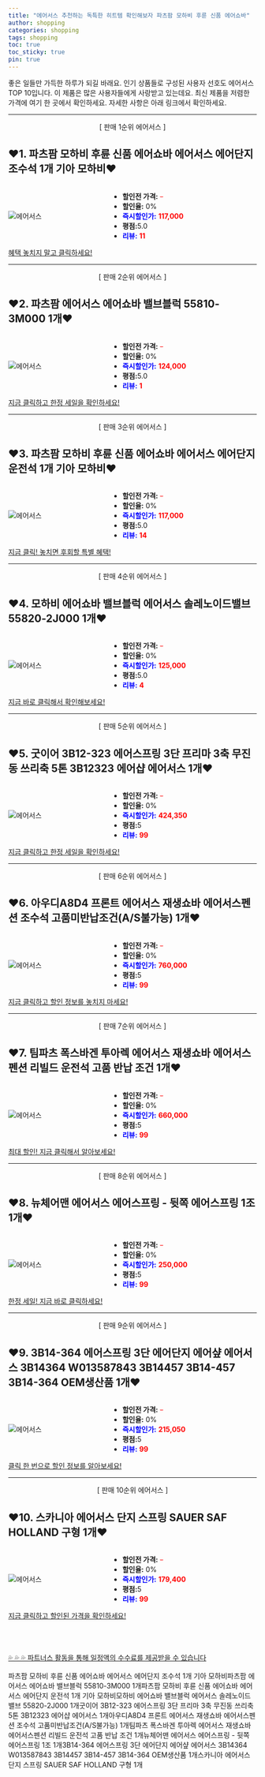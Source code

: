 ```yaml
---
title: "에어서스 추천하는 독특한 히트템 확인해보자 파츠팜 모하비 후륜 신품 에어쇼바"
author: shopping
categories: shopping
tags: shopping
toc: true
toc_sticky: true
pin: true
---
```

좋은 일들만 가득한 하루가 되길 바래요. 인기 상품들로 구성된 사용자 선호도 에어서스 TOP 10입니다. 이 제품은 많은 사용자들에게 사랑받고 있는데요. 최신 제품을 저렴한 가격에 여기 한 곳에서 확인하세요. 자세한 사항은 아래 링크에서 확인하세요.

---
<p class="toplist" style="margin: 0 auto; display: block; width: fit-content;">[ 판매 1순위 에어서스 ]</p>

<h2><strong>❤️1. 파츠팜 모하비 후륜 신품 에어쇼바 에어서스 에어단지 조수석 1개 기아 모하비❤️</strong></h2>

<div style="display: flex; align-items: center;">
    <div style="flex: 0.4;">
        <img src="https://thumbnail9.coupangcdn.com/thumbnails/remote/230x230ex/image/retail/images/2021/12/29/11/5/7ded499d-7bf5-40aa-86c4-738150ed02b8.jpg" alt="에어서스" style="max-width: 100%;">
    </div>
    <div style="flex: 0.6; margin-left: 10px;">
        <ul>
            <li><strong>할인전 가격:</strong> <del style="color: red;">-</del></li>
            <li><strong>할인율:</strong> 0%</li>
            <li><span style='color:blue'><strong>즉시할인가:</strong></span> <span style='color:red'><strong>117,000</strong></span></li>
            <li><strong>평점:</strong>5.0</li>
            <li><span style='color:blue'><strong>리뷰:</strong></span> <span style='color:red'><strong>11</strong></span></li>
        </ul>
    </div>
</div>
<div class="center">
    <a href="https://selin100587001.github.io?lptag=AF9450613&subid=githubio&pageKey=6259997595&traceid=V0-153&itemId=12740864874&vendorItemId=80007264500" class="myButton">
        혜택 놓치지 말고 클릭하세요!
    </a>
</div>


---
<p class="toplist" style="margin: 0 auto; display: block; width: fit-content;">[ 판매 2순위 에어서스 ]</p>

<h2><strong>❤️2. 파츠팜 에어서스 에어쇼바 밸브블럭 55810-3M000 1개❤️</strong></h2>

<div style="display: flex; align-items: center;">
    <div style="flex: 0.4;">
        <img src="https://thumbnail9.coupangcdn.com/thumbnails/remote/230x230ex/image/retail/images/2021/05/26/18/6/6a875bc5-0610-4de4-a032-a5408f093c8f.jpg" alt="에어서스" style="max-width: 100%;">
    </div>
    <div style="flex: 0.6; margin-left: 10px;">
        <ul>
            <li><strong>할인전 가격:</strong> <del style="color: red;">-</del></li>
            <li><strong>할인율:</strong> 0%</li>
            <li><span style='color:blue'><strong>즉시할인가:</strong></span> <span style='color:red'><strong>124,000</strong></span></li>
            <li><strong>평점:</strong>5.0</li>
            <li><span style='color:blue'><strong>리뷰:</strong></span> <span style='color:red'><strong>1</strong></span></li>
        </ul>
    </div>
</div>
<div class="center">
    <a href="https://selin100587001.github.io?lptag=AF9450613&subid=githubio&pageKey=1690922446&traceid=V0-153&itemId=2879318724&vendorItemId=76181085058" class="myButton">
        지금 클릭하고 한정 세일을 확인하세요!
    </a>
</div>


---
<p class="toplist" style="margin: 0 auto; display: block; width: fit-content;">[ 판매 3순위 에어서스 ]</p>

<h2><strong>❤️3. 파츠팜 모하비 후륜 신품 에어쇼바 에어서스 에어단지 운전석 1개 기아 모하비❤️</strong></h2>

<div style="display: flex; align-items: center;">
    <div style="flex: 0.4;">
        <img src="https://thumbnail10.coupangcdn.com/thumbnails/remote/230x230ex/image/retail/images/2021/12/29/11/0/cb82db88-acdc-4f93-ba97-27b22c6abcb6.jpg" alt="에어서스" style="max-width: 100%;">
    </div>
    <div style="flex: 0.6; margin-left: 10px;">
        <ul>
            <li><strong>할인전 가격:</strong> <del style="color: red;">-</del></li>
            <li><strong>할인율:</strong> 0%</li>
            <li><span style='color:blue'><strong>즉시할인가:</strong></span> <span style='color:red'><strong>117,000</strong></span></li>
            <li><strong>평점:</strong>5.0</li>
            <li><span style='color:blue'><strong>리뷰:</strong></span> <span style='color:red'><strong>14</strong></span></li>
        </ul>
    </div>
</div>
<div class="center">
    <a href="https://selin100587001.github.io?lptag=AF9450613&subid=githubio&pageKey=6259997603&traceid=V0-153&itemId=12740864912&vendorItemId=80007264564" class="myButton">
        지금 클릭! 놓치면 후회할 특별 혜택!
    </a>
</div>


---
<p class="toplist" style="margin: 0 auto; display: block; width: fit-content;">[ 판매 4순위 에어서스 ]</p>

<h2><strong>❤️4. 모하비 에어쇼바 밸브블럭 에어서스 솔레노이드밸브 55820-2J000 1개❤️</strong></h2>

<div style="display: flex; align-items: center;">
    <div style="flex: 0.4;">
        <img src="https://thumbnail8.coupangcdn.com/thumbnails/remote/230x230ex/image/vendor_inventory/4d42/539a930e35f0044fd4a28c4e63ac922ee4eefb71fc9bdac5e0fabc7558b5.jpg" alt="에어서스" style="max-width: 100%;">
    </div>
    <div style="flex: 0.6; margin-left: 10px;">
        <ul>
            <li><strong>할인전 가격:</strong> <del style="color: red;">-</del></li>
            <li><strong>할인율:</strong> 0%</li>
            <li><span style='color:blue'><strong>즉시할인가:</strong></span> <span style='color:red'><strong>125,000</strong></span></li>
            <li><strong>평점:</strong>5.0</li>
            <li><span style='color:blue'><strong>리뷰:</strong></span> <span style='color:red'><strong>4</strong></span></li>
        </ul>
    </div>
</div>
<div class="center">
    <a href="https://selin100587001.github.io?lptag=AF9450613&subid=githubio&pageKey=7234593931&traceid=V0-153&itemId=18366533470&vendorItemId=85510147999" class="myButton">
        지금 바로 클릭해서 확인해보세요!
    </a>
</div>


---
<p class="toplist" style="margin: 0 auto; display: block; width: fit-content;">[ 판매 5순위 에어서스 ]</p>

<h2><strong>❤️5. 굿이어 3B12-323 에어스프링 3단 프리마 3축 무진동 쓰리축 5톤 3B12323 에어샵 에어서스 1개❤️</strong></h2>

<div style="display: flex; align-items: center;">
    <div style="flex: 0.4;">
        <img src="https://thumbnail8.coupangcdn.com/thumbnails/remote/230x230ex/image/vendor_inventory/ada2/a53e2f3a8ec84772fcb6c013769fc7c44b70debf160b53db86d9b738f066.jpeg" alt="에어서스" style="max-width: 100%;">
    </div>
    <div style="flex: 0.6; margin-left: 10px;">
        <ul>
            <li><strong>할인전 가격:</strong> <del style="color: red;">-</del></li>
            <li><strong>할인율:</strong> 0%</li>
            <li><span style='color:blue'><strong>즉시할인가:</strong></span> <span style='color:red'><strong>424,350</strong></span></li>
            <li><strong>평점:</strong>5</li>
            <li><span style='color:blue'><strong>리뷰:</strong></span> <span style='color:red'><strong>99</strong></span></li>
        </ul>
    </div>
</div>
<div class="center">
    <a href="https://selin100587001.github.io?lptag=AF9450613&subid=githubio&pageKey=7693992947&traceid=V0-153&itemId=20582170773&vendorItemId=87657294200" class="myButton">
        지금 클릭하고 한정 세일을 확인하세요!
    </a>
</div>


---
<p class="toplist" style="margin: 0 auto; display: block; width: fit-content;">[ 판매 6순위 에어서스 ]</p>

<h2><strong>❤️6. 아우디A8D4 프론트 에어서스 재생쇼바 에어서스펜션 조수석 고품미반납조건(A/S불가능) 1개❤️</strong></h2>

<div style="display: flex; align-items: center;">
    <div style="flex: 0.4;">
        <img src="https://thumbnail6.coupangcdn.com/thumbnails/remote/230x230ex/image/vendor_inventory/960e/fde9c3dd5660990ba64cd58c9d54ea352002cb23b87ca9f7d3a28f96b58d.jpeg" alt="에어서스" style="max-width: 100%;">
    </div>
    <div style="flex: 0.6; margin-left: 10px;">
        <ul>
            <li><strong>할인전 가격:</strong> <del style="color: red;">-</del></li>
            <li><strong>할인율:</strong> 0%</li>
            <li><span style='color:blue'><strong>즉시할인가:</strong></span> <span style='color:red'><strong>760,000</strong></span></li>
            <li><strong>평점:</strong>5</li>
            <li><span style='color:blue'><strong>리뷰:</strong></span> <span style='color:red'><strong>99</strong></span></li>
        </ul>
    </div>
</div>
<div class="center">
    <a href="https://selin100587001.github.io?lptag=AF9450613&subid=githubio&pageKey=5160700867&traceid=V0-153&itemId=7102463045&vendorItemId=76575674943" class="myButton">
        지금 클릭하고 할인 정보를 놓치지 마세요!
    </a>
</div>


---
<p class="toplist" style="margin: 0 auto; display: block; width: fit-content;">[ 판매 7순위 에어서스 ]</p>

<h2><strong>❤️7. 팀파츠 폭스바겐 투아렉 에어서스 재생쇼바 에어서스펜션 리빌드 운전석 고품 반납 조건 1개❤️</strong></h2>

<div style="display: flex; align-items: center;">
    <div style="flex: 0.4;">
        <img src="https://thumbnail8.coupangcdn.com/thumbnails/remote/230x230ex/image/vendor_inventory/8ddc/60ee27eda5abb6697d62f240ff9848861aaea663d3be92fc9f737e6ed1a1.jpeg" alt="에어서스" style="max-width: 100%;">
    </div>
    <div style="flex: 0.6; margin-left: 10px;">
        <ul>
            <li><strong>할인전 가격:</strong> <del style="color: red;">-</del></li>
            <li><strong>할인율:</strong> 0%</li>
            <li><span style='color:blue'><strong>즉시할인가:</strong></span> <span style='color:red'><strong>660,000</strong></span></li>
            <li><strong>평점:</strong>5</li>
            <li><span style='color:blue'><strong>리뷰:</strong></span> <span style='color:red'><strong>99</strong></span></li>
        </ul>
    </div>
</div>
<div class="center">
    <a href="https://selin100587001.github.io?lptag=AF9450613&subid=githubio&pageKey=5167801717&traceid=V0-153&itemId=7122607409&vendorItemId=76575674386" class="myButton">
        최대 할인! 지금 클릭해서 알아보세요!
    </a>
</div>


---
<p class="toplist" style="margin: 0 auto; display: block; width: fit-content;">[ 판매 8순위 에어서스 ]</p>

<h2><strong>❤️8. 뉴체어맨 에어서스 에어스프링 - 뒷쪽 에어스프링 1조 1개❤️</strong></h2>

<div style="display: flex; align-items: center;">
    <div style="flex: 0.4;">
        <img src="https://thumbnail6.coupangcdn.com/thumbnails/remote/230x230ex/image/vendor_inventory/207b/9c33ed9b58dc6d9fe9ea19823fb72e50cb372c7bd0c26d783a35a4aa5624.jpeg" alt="에어서스" style="max-width: 100%;">
    </div>
    <div style="flex: 0.6; margin-left: 10px;">
        <ul>
            <li><strong>할인전 가격:</strong> <del style="color: red;">-</del></li>
            <li><strong>할인율:</strong> 0%</li>
            <li><span style='color:blue'><strong>즉시할인가:</strong></span> <span style='color:red'><strong>250,000</strong></span></li>
            <li><strong>평점:</strong>5</li>
            <li><span style='color:blue'><strong>리뷰:</strong></span> <span style='color:red'><strong>99</strong></span></li>
        </ul>
    </div>
</div>
<div class="center">
    <a href="https://selin100587001.github.io?lptag=AF9450613&subid=githubio&pageKey=4679592863&traceid=V0-153&itemId=5862198277&vendorItemId=73160412307" class="myButton">
        한정 세일! 지금 바로 클릭하세요!
    </a>
</div>


---
<p class="toplist" style="margin: 0 auto; display: block; width: fit-content;">[ 판매 9순위 에어서스 ]</p>

<h2><strong>❤️9. 3B14-364 에어스프링 3단 에어단지 에어샾 에어서스 3B14364 W013587843 3B14457 3B14-457 3B14-364 OEM생산품 1개❤️</strong></h2>

<div style="display: flex; align-items: center;">
    <div style="flex: 0.4;">
        <img src="https://thumbnail10.coupangcdn.com/thumbnails/remote/230x230ex/image/vendor_inventory/d53f/0f4a433a4c44a0e1176695850c5aed6ea9b48e4abc30a7c02260b345e675.jpeg" alt="에어서스" style="max-width: 100%;">
    </div>
    <div style="flex: 0.6; margin-left: 10px;">
        <ul>
            <li><strong>할인전 가격:</strong> <del style="color: red;">-</del></li>
            <li><strong>할인율:</strong> 0%</li>
            <li><span style='color:blue'><strong>즉시할인가:</strong></span> <span style='color:red'><strong>215,050</strong></span></li>
            <li><strong>평점:</strong>5</li>
            <li><span style='color:blue'><strong>리뷰:</strong></span> <span style='color:red'><strong>99</strong></span></li>
        </ul>
    </div>
</div>
<div class="center">
    <a href="https://selin100587001.github.io?lptag=AF9450613&subid=githubio&pageKey=7693988479&traceid=V0-153&itemId=20582148252&vendorItemId=87657273231" class="myButton">
        클릭 한 번으로 할인 정보를 알아보세요!
    </a>
</div>


---
<p class="toplist" style="margin: 0 auto; display: block; width: fit-content;">[ 판매 10순위 에어서스 ]</p>

<h2><strong>❤️10. 스카니아 에어서스 단지 스프링 SAUER SAF HOLLAND 구형 1개❤️</strong></h2>

<div style="display: flex; align-items: center;">
    <div style="flex: 0.4;">
        <img src="https://thumbnail7.coupangcdn.com/thumbnails/remote/230x230ex/image/vendor_inventory/ca78/5a2403621eacc1f9a24765139038981e7b6f1da110f8f2bb9b9acbe61ae0.jpeg" alt="에어서스" style="max-width: 100%;">
    </div>
    <div style="flex: 0.6; margin-left: 10px;">
        <ul>
            <li><strong>할인전 가격:</strong> <del style="color: red;">-</del></li>
            <li><strong>할인율:</strong> 0%</li>
            <li><span style='color:blue'><strong>즉시할인가:</strong></span> <span style='color:red'><strong>179,400</strong></span></li>
            <li><strong>평점:</strong>5</li>
            <li><span style='color:blue'><strong>리뷰:</strong></span> <span style='color:red'><strong>99</strong></span></li>
        </ul>
    </div>
</div>
<div class="center">
    <a href="https://selin100587001.github.io?lptag=AF9450613&subid=githubio&pageKey=7693970116&traceid=V0-153&itemId=20582058789&vendorItemId=87657183277" class="myButton">
        지금 클릭하고 할인된 가격을 확인하세요!
    </a>
</div>

<br><br><br>[💦 💦 💦 파트너스 활동을 통해 일정액의 수수료를 제공받을 수 있습니다](https://link.coupang.com/a/bcpT2c)<br><br>파츠팜 모하비 후륜 신품 에어쇼바 에어서스 에어단지 조수석 1개 기아 모하비파츠팜 에어서스 에어쇼바 밸브블럭 55810-3M000 1개파츠팜 모하비 후륜 신품 에어쇼바 에어서스 에어단지 운전석 1개 기아 모하비모하비 에어쇼바 밸브블럭 에어서스 솔레노이드밸브 55820-2J000 1개굿이어 3B12-323 에어스프링 3단 프리마 3축 무진동 쓰리축 5톤 3B12323 에어샵 에어서스 1개아우디A8D4 프론트 에어서스 재생쇼바 에어서스펜션 조수석 고품미반납조건(A/S불가능) 1개팀파츠 폭스바겐 투아렉 에어서스 재생쇼바 에어서스펜션 리빌드 운전석 고품 반납 조건 1개뉴체어맨 에어서스 에어스프링 - 뒷쪽 에어스프링 1조 1개3B14-364 에어스프링 3단 에어단지 에어샾 에어서스 3B14364 W013587843 3B14457 3B14-457 3B14-364 OEM생산품 1개스카니아 에어서스 단지 스프링 SAUER SAF HOLLAND 구형 1개